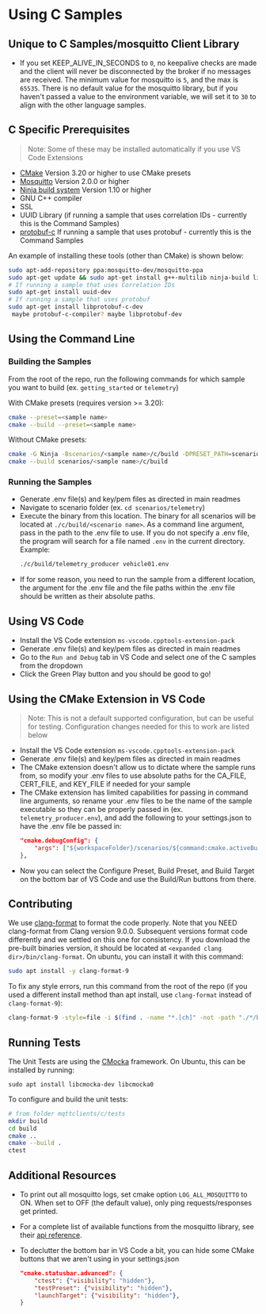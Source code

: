 # Using C Samples

## Unique to C Samples/mosquitto Client Library

- If you set KEEP_ALIVE_IN_SECONDS to `0`, no keepalive checks are made and the client will never be disconnected by the broker if no messages are received. The minimum value for mosquitto is `5`, and the max is `65535`. There is no default value for the mosquitto library, but if you haven't passed a value to the environment variable, we will set it to `30` to align with the other language samples.

## C Specific Prerequisites

> Note: Some of these may be installed automatically if you use VS Code Extensions
- [CMake](https://cmake.org/download/) Version 3.20 or higher to use CMake presets
- [Mosquitto](https://mosquitto.org/download/) Version 2.0.0 or higher
- [Ninja build system](https://github.com/ninja-build/ninja/releases) Version 1.10 or higher
- GNU C++ compiler
- SSL
- UUID Library (if running a sample that uses correlation IDs - currently this is the Command Samples)
- [protobuf-c](https://github.com/protobuf-c/protobuf-c) If running a sample that uses protobuf - currently this is the Command Samples

An example of installing these tools (other than CMake) is shown below:

``` bash
sudo apt-add-repository ppa:mosquitto-dev/mosquitto-ppa
sudo apt-get update && sudo apt-get install g++-multilib ninja-build libmosquitto-dev libssl-dev -y
# If running a sample that uses Correlation IDs
sudo apt-get install uuid-dev
# If running a sample that uses protobuf
sudo apt-get install libprotobuf-c-dev
 maybe protobuf-c-compiler? maybe libprotobuf-dev
```

## Using the Command Line

### Building the Samples

From the root of the repo, run the following commands for which sample you want to build (ex. `getting_started` or `telemetry`)

With CMake presets (requires version >= 3.20):

``` bash
cmake --preset=<sample name>
cmake --build --preset=<sample name>
```

Without CMake presets:

``` bash
cmake -G Ninja -Bscenarios/<sample name>/c/build -DPRESET_PATH=scenarios/<sample name>/c .
cmake --build scenarios/<sample name>/c/build
```

### Running the Samples

- Generate .env file(s) and key/pem files as directed in main readmes
- Navigate to scenario folder (ex. `cd scenarios/telemetry`)
- Execute the binary from this location. The binary for all scenarios will be located at `./c/build/<scenario name>`. As a command line argument, pass in the path to the .env file to use. If you do not specify a .env file, the program will search for a file named `.env` in the current directory. Example:
    ``` bash
    ./c/build/telemetry_producer vehicle01.env
    ```
- If for some reason, you need to run the sample from a different location, the argument for the .env file and the file paths within the .env file should be written as their absolute paths.

## Using VS Code

- Install the VS Code extension `ms-vscode.cpptools-extension-pack`
- Generate .env file(s) and key/pem files as directed in main readmes
- Go to the `Run and Debug` tab in VS Code and select one of the C samples from the dropdown
- Click the Green Play button and you should be good to go!

## Using the CMake Extension in VS Code

> Note: This is not a default supported configuration, but can be useful for testing. Configuration changes needed for this to work are listed below

- Install the VS Code extension `ms-vscode.cpptools-extension-pack`
- Generate .env file(s) and key/pem files as directed in main readmes
- The CMake extension doesn't allow us to dictate where the sample runs from, so modify your .env files to use absolute paths for the CA_FILE, CERT_FILE, and KEY_FILE if needed for your sample
- The CMake extension has limited capabilities for passing in command line arguments, so rename your .env files to be the name of the sample executable so they can be properly passed in (ex. `telemetry_producer.env`), and add the following to your settings.json to have the .env file be passed in:
    ```json
    "cmake.debugConfig": {
        "args": ["${workspaceFolder}/scenarios/${command:cmake.activeBuildPresetName}/${command:cmake.buildTargetName}.env"],
    },
    ```
- Now you can select the Configure Preset, Build Preset, and Build Target on the bottom bar of VS Code and use the Build/Run buttons from there.

## Contributing

We use [clang-format](https://releases.llvm.org/download.html#9.0.0) to format the code properly. Note that you NEED clang-format from Clang version 9.0.0. Subsequent versions format code differently and we settled on this one for consistency. If you download the pre-built binaries version, it should be located at `<expanded clang dir>/bin/clang-format`. On ubuntu, you can install it with this command:

``` bash
sudo apt install -y clang-format-9
```

To fix any style errors, run this command from the root of the repo (if you used a different install method than apt install, use `clang-format` instead of `clang-format-9`):

``` bash
clang-format-9 -style=file -i $(find . -name "*.[ch]" -not -path "./*/build/*")
```

## Running Tests
The Unit Tests are using the [CMocka](https://cmocka.org/) framework.
On Ubuntu, this can be installed by running:

`sudo apt install libcmocka-dev libcmocka0`

To configure and build the unit tests:

```bash
# from folder mqttclients/c/tests
mkdir build
cd build
cmake ..
cmake --build .
ctest
```

## Additional Resources

- To print out all mosquitto logs, set cmake option `LOG_ALL_MOSQUITTO` to ON. When set to OFF (the default value), only ping requests/responses get printed.
- For a complete list of available functions from the mosquitto library, see their [api reference](https://mosquitto.org/api/files/mosquitto-h.html).
- To declutter the bottom bar in VS Code a bit, you can hide some CMake buttons that we aren't using in your settings.json

    ``` json
    "cmake.statusbar.advanced": {
        "ctest": {"visibility": "hidden"},
        "testPreset": {"visibility": "hidden"},
        "launchTarget": {"visibility": "hidden"},
    }
    ```